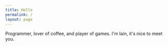 ```yaml
---
title: Hello
permalink: /
layout: page
---
```


Programmer, lover of coffee, and player of games. I'm Iain, it's nice to meet you.
